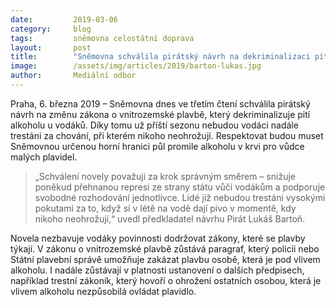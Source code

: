 ```yaml
---
date:         2019-03-06
category:     blog
tags:         sněmovna celostátní doprava
layout:       post
title:        "Sněmovna schválila pirátský návrh na dekriminalizaci pití alkoholu na vodě – letošní vodácká sezóna už bez zbytečné šikany"
image:        /assets/img/articles/2019/barton-lukas.jpg
author:       Mediální odbor
---
```



Praha, 6. března 2019 – Sněmovna dnes ve třetím čtení schválila pirátský návrh na změnu zákona o vnitrozemské plavbě, který dekriminalizuje pití alkoholu u vodáků. Díky tomu už příští sezonu nebudou vodáci nadále trestáni za chování, při kterém nikoho neohrožují. Respektovat budou muset Sněmovnou určenou horní hranici půl promile alkoholu v krvi pro vůdce malých plavidel.

> „Schválení novely považuji za krok správným směrem – snižuje poněkud přehnanou represi ze strany státu vůči vodákům a podporuje svobodné rozhodování jednotlivce. Lidé již nebudou trestáni vysokými pokutami za to, když si v létě na vodě dají pivo v momentě, kdy nikoho neohrožují,“ uvedl předkladatel návrhu Pirát Lukáš Bartoň.

Novela nezbavuje vodáky povinnosti dodržovat zákony, které se plavby týkají. V zákonu o vnitrozemské plavbě zůstává paragraf, který policii nebo Státní plavební správě umožňuje zakázat plavbu osobě, která je pod vlivem alkoholu. I nadále zůstávají v platnosti ustanovení o dalších předpisech, například trestní zákoník, který hovoří o ohrožení ostatních osobou, která je vlivem alkoholu nezpůsobilá ovládat plavidlo.
